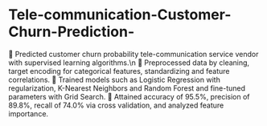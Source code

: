 # Tele-communication-Customer-Churn-Prediction-

	Predicted customer churn probability tele-communication service vendor with supervised learning algorithms.\n
	Preprocessed data by cleaning, target encoding for categorical features, standardizing and feature correlations.
	Trained models such as Logistic Regression with regularization, K-Nearest Neighbors and Random Forest and fine-tuned parameters with Grid Search.
	Attained accuracy of 95.5%, precision of 89.8%, recall of 74.0% via cross validation, and analyzed feature importance.
